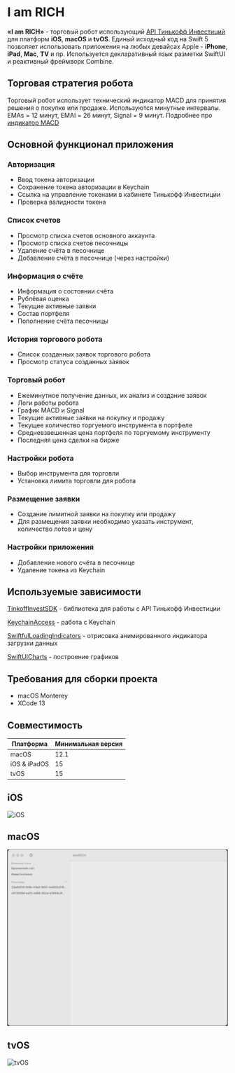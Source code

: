 # I am RICH

**«I am RICH»** - торговый робот использующий [API Тинькофф Инвестиций](https://github.com/Tinkoff/investAPI) для платформ **iOS**, **macOS** и **tvOS**. Единый исходный код на Swift 5 позволяет использовать приложения на любых девайсах Apple - **iPhone**, **iPad**, **Mac**, **TV** и пр. Используется декларативный язык разметки SwiftUI и реактивный фреймворк Combine.

## Торговая стратегия робота
Торговый робот использует технический индикатор MACD для принятия решения о покупке или продаже. Используются минутные интервалы. ЕМАs = 12 минут, ЕМАl = 26 минут, Signal = 9 минут. Подробнее про [индикатор MACD](https://ru.wikipedia.org/wiki/Индикатор_MACD)

## Основной функционал приложения
### Авторизация
- Ввод токена авторизации
- Сохранение токена авторизации в Keychain
- Ссылка на управление токенами в кабинете Тинькофф Инвестиции
- Проверка валидности токена

### Список счетов
- Просмотр списка счетов основного аккаунта
- Просмотр списка счетов песочницы
- Удаление счёта в песочнице 
- Добавление счёта в песочнице (через настройки)

### Информация о счёте
- Информация о состоянии счёта
- Рублёвая оценка
- Текущие активные заявки
- Состав портфеля
- Пополнение счёта песочницы

### История торгового робота
- Список созданных заявок торгового робота
- Просмотр статуса созданных заявок 

### Торговый робот
- Ежеминутное получение данных, их анализ и создание заявок
- Логи работы робота
- График MACD и Signal
- Текущие активные заявки на покупку и продажу
- Текущее количество торгуемого инструмента в портфеле 
- Средневзвешенная цена портфеля по торгуемому инструменту
- Последняя цена сделки на бирже

### Настройки робота
- Выбор инструмента для торговли
- Установка лимита торговли для робота

### Размещение заявки
- Создание лимитной заявки на покупку или продажу
- Для размещения заявки необходимо указать инструмент, количество лотов и цену

### Настройки приложения
- Добавление нового счёта в песочнице
- Удаление токена из Keychain

## Используемые зависимости

[TinkoffInvestSDK](https://github.com/s41ty/TinkoffInvestSDK.git) - библиотека для работы с API Тинькофф Инвестиции

[KeychainAccess](https://github.com/kishikawakatsumi/KeychainAccess) - работа с Keychain

[SwiftfulLoadingIndicators](https://github.com/SwiftfulThinking/SwiftfulLoadingIndicators.git) - отрисовка анимированного индикатора загрузки данных

[SwiftUICharts](https://github.com/willdale/SwiftUICharts.git) - построение графиков

## Требования для сборки проекта 
- macOS Monterey
- XCode 13

## Совместимость
Платформа | Минимальная версия
--- | ---
macOS | 12.1
iOS & iPadOS | 15
tvOS | 15

## iOS
![iOS](https://github.com/s41ty/IamRICH/raw/master/Screenshots/iOS.gif)
## macOS
![macOS](https://github.com/s41ty/IamRICH/raw/master/Screenshots/macOS.gif)
## tvOS
![tvOS](https://github.com/s41ty/IamRICH/raw/master/Screenshots/tvOS.gif)

